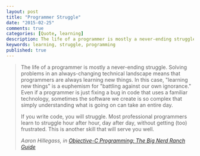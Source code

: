 ```yaml
---
layout: post
title: "Programmer Struggle"
date: "2015-02-25"
comments: true
categories: [Quote, learning]
description: The life of a programmer is mostly a never-ending struggle.
keywords: learning, struggle, programming
published: true
---
```


<blockquote class="quote large">
<p>The life of a programmer is mostly a never-ending struggle.  Solving problems in an always-changing technical landscape means that programmers are always learning new things.  In this case, "learning new things" is a euphemism for "battling against our own ignorance."  Even if a programmer is just fixing a bug in code that uses a familiar technology, sometimes the software we create is so complex that simply understanding what is going on can take an entire day.</p>
<p>If you write code, you will struggle.  Most professional programmers learn to struggle hour after hour, day after day, without getting (too) frustrated.  This is another skill that will serve you well.</p>
<footer>
<cite>Aaron Hillegass, in <a target="_blank" href="https://books.google.com/books?id=yxwiAgAAQBAJ&pg=PA4&lpg=PA4&ots=MYkju-O5W3&sig=u4R8RZ1EhemFcQcD-3CCwllcEcw&hl=en&sa=X&ei=W5jsVOiuEsG7ogSG2YGADw&ved=0CDAQ6AEwAw#v=onepage">Objective-C Programming: The Big Nerd Ranch Guide</a></cite>
</footer>
</blockquote>

